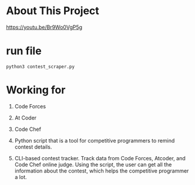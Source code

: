 # About This Project 
https://youtu.be/Br9Wo0VgP5g

# run file
`` python3 contest_scraper.py ``

# Working for
1. Code Forces
2. At Coder
3. Code Chef

1. Python script that is a tool for competitive programmers to remind contest details.
2. CLI-based contest tracker. Track data from Code Forces, Atcoder, and Code Chef online judge. Using the
script, the user can get all the information about the contest, which helps the competitive programmer a lot.
